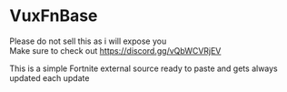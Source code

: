 # VuxFnBase

Please do not sell this as i will expose you  
Make sure to check out https://discord.gg/vQbWCVRjEV
  
This is a simple Fortnite external source ready to paste and gets always updated each update
